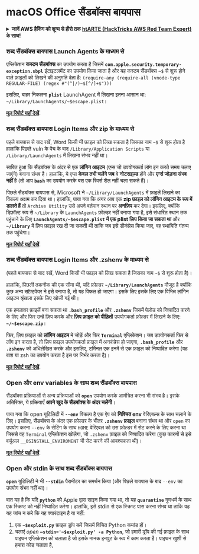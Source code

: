 # macOS Office सैंडबॉक्स बायपास

<details>

<summary><strong>जानें AWS हैकिंग को शून्य से हीरो तक</strong> <a href="https://training.hacktricks.xyz/courses/arte"><strong>htARTE (HackTricks AWS Red Team Expert)</strong></a><strong> के साथ!</strong></summary>

HackTricks का समर्थन करने के अन्य तरीके:

* यदि आप अपनी कंपनी का विज्ञापन **HackTricks में देखना चाहते हैं** या **HackTricks को PDF में डाउनलोड** करना चाहते हैं तो [**सब्सक्रिप्शन प्लान्स**](https://github.com/sponsors/carlospolop) देखें!
* [**आधिकारिक PEASS और HackTricks स्वैग**](https://peass.creator-spring.com) प्राप्त करें
* हमारा संग्रह [**The PEASS Family**](https://opensea.io/collection/the-peass-family) खोजें, हमारा विशेष [**NFTs**](https://opensea.io/collection/the-peass-family) संग्रह
* **शामिल हों** 💬 [**डिस्कॉर्ड समूह**](https://discord.gg/hRep4RUj7f) या [**टेलीग्राम समूह**](https://t.me/peass) या हमें **ट्विटर** पर **फॉलो** करें 🐦 [**@carlospolopm**](https://twitter.com/hacktricks_live)**।**
* **हैकिंग ट्रिक्स साझा करें** द्वारा PRs सबमिट करके [**HackTricks**](https://github.com/carlospolop/hacktricks) और [**HackTricks Cloud**](https://github.com/carlospolop/hacktricks-cloud) github repos.

</details>

### शब्द सैंडबॉक्स बायपास Launch Agents के माध्यम से

एप्लिकेशन **कस्टम सैंडबॉक्स** का उपयोग करता है जिसमें **`com.apple.security.temporary-exception.sbpl`** इंटाइटलमेंट का उपयोग किया जाता है और यह कस्टम सैंडबॉक्स `~$` से शुरू होने वाले फ़ाइलों को लिखने की अनुमति देता है: `(require-any (require-all (vnode-type REGULAR-FILE) (regex #"(^|/)~$[^/]+$")))`

इसलिए, बाहर निकलना **`plist`** LaunchAgent में लिखना इतना आसान था: `~/Library/LaunchAgents/~$escape.plist`।

[**मूल रिपोर्ट यहाँ देखें**](https://www.mdsec.co.uk/2018/08/escaping-the-sandbox-microsoft-office-on-macos/).

### शब्द सैंडबॉक्स बायपास Login Items और zip के माध्यम से

पहले बायपास से याद रखें, Word किसी भी फ़ाइल को लिख सकता है जिसका नाम `~$` से शुरू होता है हालांकि पिछले vuln के पैच के बाद `/Library/Application Scripts` या `/Library/LaunchAgents` में लिखना संभव नहीं था।

साबित हुआ कि सैंडबॉक्स के अंदर से एक **लॉगिन आइटम** (एप्स जो उपयोगकर्ता लॉग इन करते समय चलाए जाएंगे) बनाना संभव है। हालांकि, ये एप्स **केवल तभी चलेंगे जब** वे **नोटराइज़्ड** होंगे और **एर्ग्स जोड़ना संभव नहीं** है (तो आप **`bash`** का उपयोग करके बस एक रिवर्स शैल नहीं चला सकते हैं)।

पिछले सैंडबॉक्स बायपास से, Microsoft ने `~/Library/LaunchAgents` में फ़ाइलें लिखने का विकल्प अक्षम कर दिया था। हालांकि, पाया गया कि अगर आप एक **zip फ़ाइल को लॉगिन आइटम के रूप में डालते हैं** तो `Archive Utility` उसे अपने वर्तमान स्थान पर **अनज़िप** कर देगा। इसलिए, क्योंकि डिफ़ॉल्ट रूप से `~/Library` के `LaunchAgents` फ़ोल्डर नहीं बनाया गया है, इसे संधारित स्थान तक पहुंचाने के लिए **`LaunchAgents/~$escape.plist` में एक plist ज़िप किया जा सकता था** और **`~/Library`** में ज़िप फ़ाइल रख दी जा सकती थी ताकि जब इसे डीकंप्रेस किया जाए, वह स्थायिति गंतव्य तक पहुंचेगा।

[**मूल रिपोर्ट यहाँ देखें**](https://objective-see.org/blog/blog\_0x4B.html).

### शब्द सैंडबॉक्स बायपास Login Items और .zshenv के माध्यम से

(पहले बायपास से याद रखें, Word किसी भी फ़ाइल को लिख सकता है जिसका नाम `~$` से शुरू होता है)।

हालांकि, पिछली तकनीक की एक सीमा थी, यदि फ़ोल्डर **`~/Library/LaunchAgents`** मौजूद है क्योंकि कुछ अन्य सॉफ़्टवेयर ने इसे बनाया है, तो यह विफल हो जाएगा। इसके लिए इसके लिए एक विभिन्न लॉगिन आइटम श्रृंखला इसके लिए खोजी गई थी।

एक हमलावर फ़ाइलें बना सकता था **`.bash_profile`** और **`.zshenv`** जिसमें पेलोड को निष्पादित करने के लिए और फिर उन्हें ज़िप करके और **ज़िप फ़ाइल को पीड़ितों** उपयोगकर्ता फ़ोल्डर में लिखने के लिए: **`~/~$escape.zip`**।

फिर, ज़िप फ़ाइल को **लॉगिन आइटम** में जोड़ें और फिर **`Terminal`** एप्लिकेशन। जब उपयोगकर्ता फिर से लॉग इन करता है, तो ज़िप फ़ाइल उपयोगकर्ता फ़ाइल में अनकंप्रेस हो जाएगा, **`.bash_profile`** और **`.zshenv`** को अधिलेखित करके और इसलिए, टर्मिनल एक इनमें से एक फ़ाइल को निष्पादित करेगा (यह बाश या zsh का उपयोग करता है इस पर निर्भर करता है)।

[**मूल रिपोर्ट यहाँ देखें**](https://desi-jarvis.medium.com/office365-macos-sandbox-escape-fcce4fa4123c).

### Open और env variables के साथ शब्द सैंडबॉक्स बायपास

सैंडबॉक्स प्रक्रियाओं से अन्य प्रक्रियाओं को **`open`** उपयोग करके आमंत्रित करना भी संभव है। इसके अतिरिक्त, ये प्रक्रियाएँ **अपने खुद के सैंडबॉक्स के अंदर चलेंगी**।

पाया गया कि open यूटिलिटी में **`--env`** विकल्प है एक ऐप को **निश्चित env** वेरिएबल्स के साथ चलाने के लिए। इसलिए, सैंडबॉक्स के अंदर एक फ़ोल्डर के भीतर **`.zshenv` फ़ाइल** बनाना संभव था और `open` का उपयोग करना `--env` के सेटिंग के साथ `HOME` वेरिएबल को उस फ़ोल्डर में सेट करने के लिए करना था जिससे वह `Terminal` एप्लिकेशन खोलेगा, जो `.zshenv` फ़ाइल को निष्पादित करेगा (कुछ कारणों से इसे वर्चुअल `__OSINSTALL_ENVIROMENT` भी सेट करने की आवश्यकता थी)।

[**मूल रिपोर्ट यहाँ देखें**](https://perception-point.io/blog/technical-analysis-of-cve-2021-30864/).

### Open और stdin के साथ शब्द सैंडबॉक्स बायपास

**`open`** यूटिलिटी ने भी **`--stdin`** पैरामीटर का समर्थन किया (और पिछले बायपास के बाद `--env` का उपयोग संभव नहीं था)।

बात यह है कि यदि **`python`** को Apple द्वारा साइन किया गया था, तो यह **`quarantine`** गुणधर्म के साथ एक स्क्रिप्ट को नहीं निष्पादित करेगा। हालांकि, इसे stdin से एक स्क्रिप्ट पास करना संभव था ताकि यह यह जांच न करे कि यह क्वारंटाइन है या नहीं:&#x20;

1. एक **`~$exploit.py`** फ़ाइल ड्रॉप करें जिसमें विचित Python कमांड हों।
2. चलाएं _open_ **`–stdin='~$exploit.py' -a Python`**, जो हमारी ड्रॉप की गई फ़ाइल के साथ पाइथन एप्लिकेशन को चलाता है जो इसके मानक इनपुट के रूप में काम करता है। पाइथन खुशी से हमारा कोड चलाता है,
